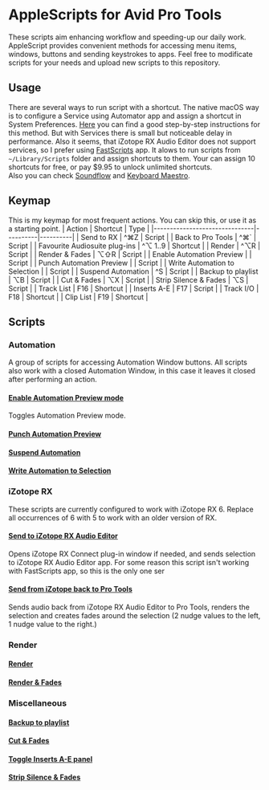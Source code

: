 # AppleScripts for Avid Pro Tools
These scripts aim enhancing workflow and speeding-up our daily work. AppleScript provides convenient methods for accessing menu items, windows, buttons and sending keystrokes to apps. Feel free to modificate scripts for your needs and upload new scripts to this repository.

## Usage
There are several ways to run script with a shortcut. The native macOS way is to configure a Service using Automator app and assign a shortcut in System Preferences. [Here](http://davidteren.github.io/Pro-Tools-Edit-Macros/) you can find a good step-by-step instructions for this method. But with Services there is small but noticeable delay in performance. Also it seems, that iZotope RX Audio Editor does not support services,  so I prefer using [FastScripts](https://red-sweater.com/fastscripts/) app. It alows to run scripts from `~/Library/Scripts` folder and assign shortcuts to them. Your can assign 10 shortcuts for free, or pay $9.95 to unlock unlimited shortcuts.  
Also you can check [Soundflow](https://soundflow.org) and [Keyboard Maestro](https://www.keyboardmaestro.com).

## Keymap
This is my keymap for most frequent actions. You can skip this, or use it as a starting point.
| Action                      | Shortcut | Type     |
|-------------------------------|----------|----------|
| Send to RX                    | ^⌘Z      | Script   |
| Back to Pro Tools             | ^⌘\`     | Script   |
| Favourite Audiosuite plug-ins | ^⌥ 1..9  | Shortcut |
| Render                        | ^⌥R      | Script   |
| Render & Fades                | ⌥⇧R      | Script   |
| Enable Automation Preview     |          | Script   |
| Punch Automation Preview      |          | Script   |
| Write Automation to Selection |          | Script   |
| Suspend Automation            | ^S       | Script   |
| Backup to playlist            | ⌥B       | Script   |
| Cut & Fades                   | ⌥X       | Script   |
| Strip Silence & Fades         | ⌥S       | Script   |
| Track List                    | F16      | Shortcut |
| Inserts A-E                   | F17      | Script   |
| Track I/O                     | F18      | Shortcut |
| Clip List                     | F19      | Shortcut |
## Scripts
### Automation
A group of scripts for accessing Automation Window buttons. All scripts also work with a closed Automation Window, in this case it leaves it closed after performing an action.
#### [Enable Automation Preview mode](AppleScripts/Auto%20Preview.applescript)
Toggles Automation Preview mode.
#### [Punch Automation Preview](AppleScripts/Auto%20Punch%20Preview.applescript)
#### [Suspend Automation](AppleScripts/Auto%20Suspend.applescript)
#### [Write Automation to Selection](AppleScripts/Auto%20Write%20to%20Selection.applescript)
### iZotope RX
These scripts are currently configured to work with iZotope RX 6. Replace all occurrences of 6 with 5 to work with an older version of RX.
#### [Send to iZotope RX Audio Editor](AppleScripts/Send%20to%20RX.applescript)
Opens iZotope RX Connect plug-in window if needed, and sends selection to iZotope RX Audio Editor app. For some reason this script isn't working with FastScripts app, so this is the only one ser
#### [Send from iZotope back to Pro Tools](AppleScripts/Back%20to%20Pro%20Tools.applescript)
Sends audio back from iZotope RX Audio Editor to Pro Tools, renders the selection and creates fades around the selection (2 nudge values to the left, 1 nudge value to the right.)
### Render
#### [Render](AppleScripts/Render.applescript)
#### [Render & Fades](AppleScripts/Render%20&%20Fades.applescript)
### Miscellaneous
#### [Backup to playlist](AppleScripts/Backup%20to%20playlist.applescript)
#### [Cut & Fades](AppleScripts/Cut%20&%20Fades.applescript)
#### [Toggle Inserts A-E panel](AppleScripts/Inserts%20A-E.applescript)
#### [Strip Silence & Fades](AppleScripts/Strip%20Silence.applescript)
